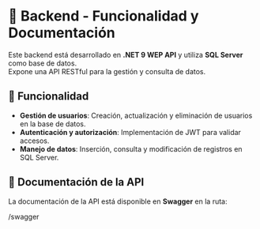 # 🚀 Backend - Funcionalidad y Documentación  

Este backend está desarrollado en **.NET 9 WEP API** y utiliza **SQL Server** como base de datos.  
Expone una API RESTful para la gestión y consulta de datos.  

## 📌 Funcionalidad  

- **Gestión de usuarios**: Creación, actualización y eliminación de usuarios en la base de datos.  
- **Autenticación y autorización**: Implementación de JWT para validar accesos.  
- **Manejo de datos**: Inserción, consulta y modificación de registros en SQL Server.  

## 📖 Documentación de la API  

La documentación de la API está disponible en **Swagger** en la ruta:  

/swagger
